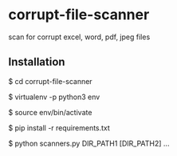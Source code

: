 # corrupt-file-scanner
scan for corrupt excel, word, pdf, jpeg files

## Installation
$ cd corrupt-file-scanner

$ virtualenv -p python3 env

$ source env/bin/activate

$ pip install -r requirements.txt

$ python scanners.py DIR_PATH1 [DIR_PATH2] ...

